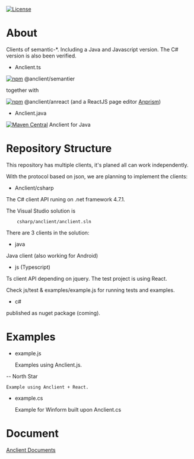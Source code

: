 [![License](http://img.shields.io/:license-apache-blue.svg)](http://www.apache.org/licenses/LICENSE-2.0.html)

# About

Clients of semantic-\*. Including a Java and Javascript version. The C# version
is also been verified.

- Anclient.ts

[![npm](https://img.shields.io/npm/v/@anclient/semantier?logo=npm)](https://npmjs.org/package/@anclient/semantier)
@anclient/semantier

together with

[![npm](https://img.shields.io/npm/v/@anclient/anreact?logo=npm)](https://npmjs.org/package/@anclient/anreact)
@anclient/anreact (and a ReactJS page editor [Anprism](https://github.dev/odys-z/Anclient/blob/master/js/anprism))

- Anclient.java

[![Maven Central](https://maven-badges.herokuapp.com/maven-central/io.github.odys-z/anclient.java/badge.svg)](https://maven-badges.herokuapp.com/maven-central/io.github.odys-z/anclient.java/)
Anclient for Java

# Repository Structure

This repository has multiple clients, it's planed all can work independently.

With the protocol based on json, we are planning to implement the clients:

- Anclient/csharp

The C# client API runing on .net framework 4.7.1.

The Visual Studio solution is

```
    csharp/anclient/anclient.sln
```

There are 3 clients in the solution:

- java

Java client (also working for Android)

- js (Typescript)

Ts client API depending on jquery. The test project is using React.

Check js/test & examples/example.js for running tests and examples.

- c#

published as nuget package (coming).

# Examples

- example.js

    Examples using Anclient.js.

 -- North Star

    Example using Anclient + React.

- example.cs

    Example for Winform built upon Anclient.cs

# Document

[Anclient Documents](https://odys-z.github.io/Anclient)
